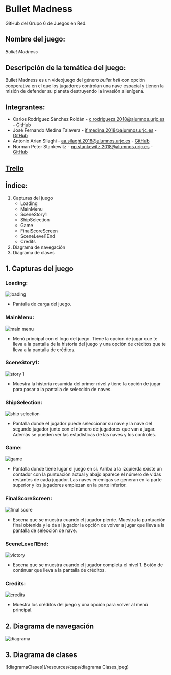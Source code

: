 # Bullet Madness
GitHub del Grupo 6 de Juegos en Red.

## **Nombre del juego:**
*Bullet Madness*

## **Descripción de la temática del juego:**
Bullet Madness es un videojuego del género *bullet hell* con opción cooperativa en el que los jugadores controlan una nave espacial y tienen la misión de defender su planeta destruyendo la invasión alienígena.

## **Integrantes:**
  * Carlos Rodríguez Sánchez Roldán - c.rodriguezs.2018@alumnos.urjc.es - [GitHub](https://github.com/litosart/)
  * José Fernando Medina Talavera - jf.medina.2018@alumnos.urjc.es - [GitHub](https://github.com/Kreithor)
  * Antonio Arian Silaghi - aa.silaghi.2018@alumnos.urjc.es - [GitHub](https://github.com/Anthonys-source)
  * Norman Peter Stankewitz - np.stankewitz.2018@alumnos.urjc.es - [GitHub](https://github.com/NormanSt98)

## **[Trello](https://trello.com/b/0NaHNGy9/bullet-madness)**

## **Índice:**
  1. Capturas del juego
     * Loading
     * MainMenu
     * SceneStory1
     * ShipSelection
     * Game
     * FinalScoreScreen
     * SceneLevel1End
     * Credits
  2. Diagrama de navegación
  3. Diagrama de clases

## **1. Capturas del juego**

### **Loading:**
![loading](/resources/caps/Cap_loading.PNG)
* Pantalla de carga del juego.

### **MainMenu:**
![main menu](/resources/caps/Cap_mainMenu.PNG)
* Menú principal con el logo del juego. Tiene la opcion de jugar que te lleva a la pantalla de la historia del juego y una opción de créditos que te lleva a la pantalla de créditos.

### **SceneStory1:**
![story 1](/resources/caps/Cap_story1.PNG)
* Muestra la historia resumida del primer nivel y tiene la opción de jugar para pasar a la pantalla de selección de naves.

### **ShipSelection:**
![ship selection](/resources/caps/Cap_selectShip.PNG)
* Pantalla donde el jugador puede seleccionar su nave y la nave del segundo jugador junto con el número de jugadores que van a jugar. Además se pueden ver las estadísticas de las naves y los controles.

### **Game:**
![game](/resources/caps/Cap_game.PNG)
* Pantalla donde tiene lugar el juego en sí. Arriba a la izquierda existe un contador con la puntuación actual y abajo aparece el número de vidas restantes de cada jugador. Las naves enemigas se generan en la parte superior y los jugadores empiezan en la parte inferior.

### **FinalScoreScreen:**
![final score](/resources/caps/Cap_score.PNG)
* Escena que se muestra cuando el jugador pierde. Muestra la puntuación final obtenida y le da al jugador la opción de volver a jugar que lleva a la pantalla de selección de nave.

### **SceneLevel1End:**
![victory](/resources/caps/Cap_victory1.PNG)
* Escena que se muestra cuando el jugador completa el nivel 1. Botón de continuar que lleva a la pantalla de créditos.

### **Credits:**
![credits](/resources/caps/Cap_credits.PNG)
* Muestra los créditos del juego y una opción para volver al menú principal.

## **2. Diagrama de navegación**
![diagrama](/resources/caps/diagrama1.PNG)

## **3. Diagrama de clases**
![diagramaClases](/resources/caps/diagrama Clases.jpeg)
